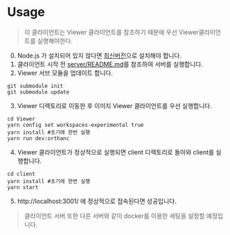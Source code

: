 # Usage
> 이 클라이언트는 Viewer 클라이언트를 참조하기 때문에 우선 Viewer클라이언트를 실행해야한다.
0. Node.js 가 설치되어 있지 않다면 [최신버전](https://nodejs.org/ko/download/)으로 설치해야 합니다.
1. 클라이언트 시작 전 [server/README.md](../server/README.md)를 참조하여 서버를 실행합니다.
2. Viewer 서브 모듈을 업데이트 합니다.
``` 
git submodule init
git submodule update
```
3. Viewer 디렉토리로 이동한 후 이미지 Viewer 클라이언트를 우선 실행합니다.
```
cd Viewer
yarn config set workspaces-experimental true
yarn install #초기에 한번 실행
yarn run dev:orthanc
```
4. Viewer 클라이언트가 정상적으로 실행되면 client 디렉토리로 돌아와 client를 실행합니다.
```
cd client
yarn install #초기에 한번 실행
yarn start
```
5. http://localhost:3001/ 에 정상적으로 접속된다면 성공입니다.
> 클라이언트 서버 또한 다른 서버와 같이 docker를 이용한 세팅을 설정할 예정입니다.